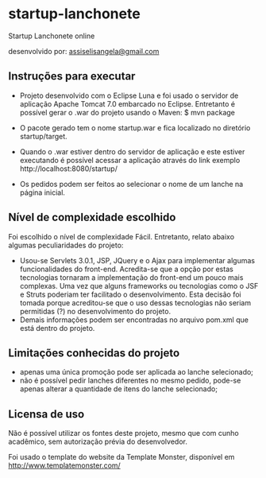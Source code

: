 # startup-lanchonete
Startup Lanchonete online

desenvolvido por: assiselisangela@gmail.com


Instruções para executar
---------------------------------------

- Projeto desenvolvido com o Eclipse Luna e foi usado o servidor de aplicação Apache Tomcat 7.0 embarcado no Eclipse.
Entretanto é possível gerar o .war do projeto usando o Maven:
$ mvn package 
- O pacote gerado tem o nome startup.war e fica localizado no diretório startup/target.
- Quando o .war estiver dentro do servidor de aplicação e este estiver executando é possível acessar a aplicação através do link exemplo 
http://localhost:8080/startup/

- Os pedidos podem ser feitos ao selecionar o nome de um lanche na página inicial.


Nível de complexidade escolhido
---------------------------------------

Foi escolhido o nível de complexidade Fácil. Entretanto, relato abaixo algumas peculiaridades do projeto:

  - Usou-se Servlets 3.0.1, JSP, JQuery e o Ajax para implementar algumas funcionalidades do front-end. Acredita-se que a opção por estas tecnologias tornaram a implementação do front-end um pouco mais complexas. Uma vez que alguns frameworks ou tecnologias como o JSF e Struts poderiam ter facilitado o desenvolvimento. Esta decisão foi tomada porque acreditou-se que o uso dessas tecnologias não seriam permitidas (?) no desenvolvimento do projeto.
  
  - Demais informações podem ser encontradas no arquivo pom.xml que está dentro do projeto.


Limitações conhecidas do projeto
---------------------------------------

- apenas uma única promoção pode ser aplicada ao lanche selecionado;
- não é possível pedir lanches diferentes no mesmo pedido, pode-se apenas alterar a quantidade de itens do lanche selecionado; 


Licensa de uso
---------------------------------------

Não é possível utilizar os fontes deste projeto, mesmo que com cunho acadêmico, sem autorização prévia do desenvolvedor.

Foi usado o template do website da Template Monster, disponível em http://www.templatemonster.com/
